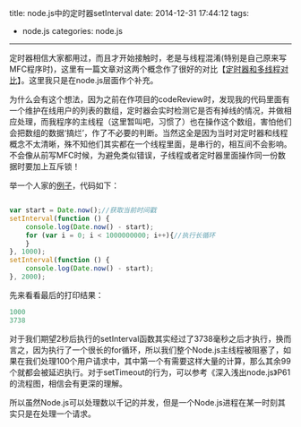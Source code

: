 title: node.js中的定时器setInterval
date: 2014-12-31 17:44:12
tags:
- node.js
categories: node.js
---
定时器相信大家都用过，而且才开始接触时，老是与线程混淆(特别是自己原来写MFC程序时)，这里有一篇文章对这两个概念作了很好的对比【[定时器和多线程对比](http://blog.csdn.net/wangweitingaabbcc/article/details/6723606)】。这里我只是在node.js层面作个补充。<!-- more -->

为什么会有这个想法，因为之前在作项目的codeReview时，发现我的代码里面有一个维护在线用户的列表的数组，定时器会实时检测它是否有掉线的情况，并做相应处理，而我程序的主线程（这里暂叫吧，习惯了）也在操作这个数组，害怕他们会把数组的数据‘搞烂’，作了不必要的判断。当然这全是因为当时对定时器和线程概念不太清晰，殊不知他们其实都在一个线程里面，是串行的，相互间不会影响。不会像从前写MFC时候，为避免类似错误，子线程或者定时器里面操作同一份数据时要加上互斥锁！

举一个人家的[例子](http://www.admin10000.com/document/4196.html)，代码如下：

```javascript

var start = Date.now();//获取当前时间戳
setInterval(function () {
    console.log(Date.now() - start);
    for (var i = 0; i < 1000000000; i++){//执行长循环
    }
}, 1000);
setInterval(function () {
    console.log(Date.now() - start);
}, 2000);


```

先来看看最后的打印结果：

```javascript
1000
3738
```

对于我们期望2秒后执行的setInterval函数其实经过了3738毫秒之后才执行，换而言之，因为执行了一个很长的for循环，所以我们整个Node.js主线程被阻塞了，如果在我们处理100个用户请求中，其中第一个有需要这样大量的计算，那么其余99个就都会被延迟执行。对于setTimeout的行为，可以参考《深入浅出node.js》P61的流程图，相信会有更深的理解。

所以虽然Node.js可以处理数以千记的并发，但是一个Node.js进程在某一时刻其实只是在处理一个请求。

